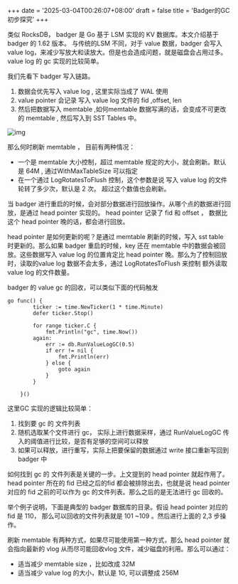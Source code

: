 +++
date = '2025-03-04T00:26:07+08:00'
draft = false
title = 'Badger的GC初步探究'
+++

类似 RocksDB， badger 是 Go 基于 LSM 实现的 KV 数据库。本文介绍基于 badger 的 1.62 版本。 与传统的LSM 不同，对于 value 数据，badger 会写入 value log，来减少写放大和读放大。但是也会造成问题，就是磁盘会占用过多。 value log 的 gc 实现的比较简单。

我们先看下 badger 写入链路。

1. 数据会优先写入 value log , 这里实际当成了 WAL 使用
2. value pointer 会记录 写入 value log 文件的 fid ,offset, len
3. 然后把数据写入 memtable ,如何memtable 数据写满的话，会变成不可更改的 memtable , 然后写入到 SST Tables 中。

![img](https://intranetproxy.alipay.com/skylark/lark/0/2024/png/10041/1715159538575-84979a95-caf4-46b1-ab1d-d4dcc68d460a.png)

那么何时刷新 memtable ， 目前有两种情况：

- 一个是 memtable 大小控制，超过 memtable 规定的大小，就会刷新。默认是 64M , 通过WithMaxTableSize 可以指定
- 在一个通过 LogRotatesToFlush 控制，这个参数是说 写入 value log 的文件轮转了多少次，默认是 2 次。 超过这个数值也会刷新。

当 badger 进行重启的时候，会对部分数据进行回放操作。从哪个点的数据进行回放，是通过 head pointer 实现的。 head pointer 记录了 fid 和 offset ， 数据比这个 head pointer 晚的话，都会进行回放。

head pointer 是如何更新的呢？是通过 memtable 刷新的时候，写入 sst table 时更新的。那么如果 badger 重启的时候，key 还在 memtable 中的数据会被回放。这些数据写入 value log 的位置肯定比 head pointer 晚。那么为了控制回放时，读取的value log 数据不会太多，通过 LogRotatesToFlush 来控制 额外读取 value log 的文件数量。

badger 的 value gc 的回收，可以类似下面的代码触发

    go func() {
    		ticker := time.NewTicker(1 * time.Minute)
    		defer ticker.Stop()
    
    		for range ticker.C {
    			fmt.Println("gc", time.Now())
    		again:
    			err := db.RunValueLogGC(0.5)
    			if err != nil {
    				fmt.Println(err)
    			} else {
    				goto again
    			}
    		}
    
    	}()

这里GC 实现的逻辑比较简单：

1. 找到要 gc 的 文件列表
2. 随机选取某个文件进行 gc， 实际上进行数据采样，通过 RunValueLogGC 传入的阈值进行比较，是否有足够的空间可以释放
3. 如果可以释放，进行重写，实际上把要保留的数据通过 write 接口重新写回到 badger 中

如何找到 gc 的 文件列表是关键的一步。上文提到的 head pointer 就起作用了。head pointer 所在的 fid 已经之后的fid 都会被排除出去，也就是说 head pointer 对应的 fid 之前的可以作为 gc 的文件列表。那么之后的是无法进行 gc 回收的。

举个例子说明，下面是典型的 badger 数据库的目录。假设 head pointer 对应的 fid 是 110， 那么可以回收的文件列表就是 101 ~109 。然后进行上面的 2,3 步操作。



刷新 memtable 有两种方式，如果尽可能使用第一种方式，那么 head pointer 就会指向最新的 vlog 从而尽可能回收vlog 文件，减少磁盘的利用。那么可以通过：

- 适当减少 memtable size ，比如改成 32M
- 适当减少 value log 的大小，默认是 1G, 可以调整成 256M
